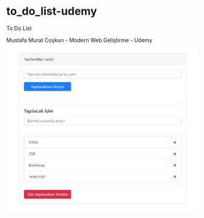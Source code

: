# to_do_list-udemy
To Do List

Mustafa Murat Coşkun - Modern Web Geliştirme - Udemy

![to_do_list-udemy](./to-do-list.jpg)